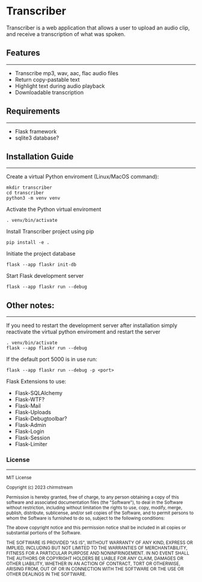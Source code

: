 # Transcriber
Transcriber is a web application that allows a user to upload an audio clip, and receive a transcription of what was spoken.

## Features
---
- Transcribe mp3, wav, aac, flac audio files
- Return copy-pastable text
- Highlight text during audio playback
- Downloadable transcription

## Requirements
---
- Flask framework
- sqlite3 database?

## Installation Guide
---
Create a virtual Python enviroment (Linux/MacOS command):

    mkdir transcriber
    cd transcriber
    python3 -m venv venv

Activate the Python virtual enviroment

    . venv/bin/activate

Install Transcriber project using pip

    pip install -e .

Initiate the project database

    flask --app flaskr init-db

Start Flask development server

    flask --app flaskr run --debug

## Other notes:
---
If you need to restart the development server after installation simply reactivate the virtual python enviroment and restart the server

    . venv/bin/activate
    flask --app flaskr run --debug

If the default port 5000 is in use run:

    flask --app flaskr run --debug -p <port>

Flask Extensions to use:
- Flask-SQLAlchemy
- Flask-WTF?
- Flask-Mail
- Flask-Uploads
- Flask-Debugtoolbar?
- Flask-Admin
- Flask-Login
- Flask-Session
- Flask-Limiter

### License
---
<sup>
MIT License

Copyright (c) 2023 chirmstream

Permission is hereby granted, free of charge, to any person obtaining a copy
of this software and associated documentation files (the "Software"), to deal
in the Software without restriction, including without limitation the rights
to use, copy, modify, merge, publish, distribute, sublicense, and/or sell
copies of the Software, and to permit persons to whom the Software is
furnished to do so, subject to the following conditions:

The above copyright notice and this permission notice shall be included in all
copies or substantial portions of the Software.

THE SOFTWARE IS PROVIDED "AS IS", WITHOUT WARRANTY OF ANY KIND, EXPRESS OR
IMPLIED, INCLUDING BUT NOT LIMITED TO THE WARRANTIES OF MERCHANTABILITY,
FITNESS FOR A PARTICULAR PURPOSE AND NONINFRINGEMENT. IN NO EVENT SHALL THE
AUTHORS OR COPYRIGHT HOLDERS BE LIABLE FOR ANY CLAIM, DAMAGES OR OTHER
LIABILITY, WHETHER IN AN ACTION OF CONTRACT, TORT OR OTHERWISE, ARISING FROM,
OUT OF OR IN CONNECTION WITH THE SOFTWARE OR THE USE OR OTHER DEALINGS IN THE
SOFTWARE.
</sup>
